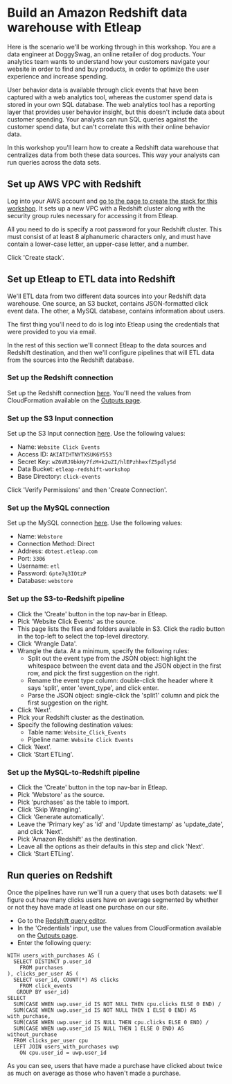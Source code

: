# Build an Amazon Redshift data warehouse with Etleap

Here is the scenario we'll be working through in this workshop. You are a data engineer at DoggySwag, an online retailer of dog products. Your analytics team wants to understand how your customers navigate your website in order to find and buy products, in order to optimize the user experience and increase spending.

User behavior data is available through click events that have been captured with a web analytics tool, whereas the customer spend data is stored in your own SQL database. The web analytics tool has a reporting layer that provides user behavior insight, but this doesn't include data about customer spending. Your analysts can run SQL queries against the customer spend data, but can't correlate this with their online behavior data.

In this workshop you'll learn how to create a Redshift data warehouse that centralizes data from both these data sources. This way your analysts can run queries across the data sets.


## Set up AWS VPC with Redshift

Log into your AWS account and [go to the page to create the stack for this workshop](https://console.aws.amazon.com/cloudformation/home?region=us-east-1#/stacks/quickcreate?templateUrl=https%3A%2F%2Fs3.amazonaws.com%2Fetleap-redshift-workshop%2Fcloudformation-templates%2Fcf-template.yaml&stackName=EtleapRedshiftDevDayStack). It sets up a new VPC with a Redshift cluster along with the security group rules necessary for accessing it from Etleap.

All you need to do is specify a root password for your Redshift cluster. This must consist of at least 8 alphanumeric characters only, and must have contain a lower-case letter, an upper-case letter, and a number.

Click 'Create stack'.


## Set up Etleap to ETL data into Redshift

We'll ETL data from two different data sources into your Redshift data warehouse. One source, an S3 bucket, contains JSON-formatted click event data. The other, a MySQL database, contains information about users. 

The first thing you'll need to do is log into Etleap using the credentials that were provided to you via email.

In the rest of this section we'll connect Etleap to the data sources and Redshift destination, and then we'll configure pipelines that will ETL data from the sources into the Redshift database.


### Set up the Redshift connection

Set up the Redshift connection [here](https://app.etleap.com/#/connections/new/REDSHIFT). You'll need the values from CloudFormation available on the [Outputs page](https://console.aws.amazon.com/cloudformation/home?region=us-east-1#/stacks/outputs).

### Set up the S3 Input connection

Set up the S3 Input connection [here](https://app.etleap.com/#/connections/new/S3_INPUT). Use the following values:

- Name: `Website Click Events`
- Access ID: `AKIATIHTNYTXSUK6Y553`
- Secret Key: `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`
- Data Bucket: `etleap-redshift-workshop`
- Base Directory: `click-events`

Click 'Verify Permissions' and then 'Create Connection'.

### Set up the MySQL connection

Set up the MySQL connection [here](https://app.etleap.com/#/connections/new/MYSQL). Use the following values:

- Name: `Webstore`
- Connection Method: Direct
- Address: `dbtest.etleap.com`
- Port: `3306`
- Username: `etl`
- Password: `Gpte7q3IOtzP`
- Database: `webstore`

### Set up the S3-to-Redshift pipeline

- Click the 'Create' button in the top nav-bar in Etleap.
- Pick 'Website Click Events' as the source.
- This page lists the files and folders available in S3. Click the radio button in the top-left to select the top-level directory.
- Click 'Wrangle Data'.
- Wrangle the data. At a minimum, specify the following rules:
  - Split out the event type from the JSON object: highlight the whitespace between the event data and the JSON object in the first row, and pick the first suggestion on the right.
  - Rename the event type column: double-click the header where it says 'split', enter 'event_type', and click enter.
  - Parse the JSON object: single-click the 'split1' column and pick the first suggestion on the right.
- Click 'Next'.
- Pick your Redshift cluster as the destination.
- Specify the following destination values:
  - Table name: `Website_Click_Events`
  - Pipeline name: `Website Click Events`
- Click 'Next'.
- Click 'Start ETLing'.

### Set up the MySQL-to-Redshift pipeline

- Click the 'Create' button in the top nav-bar in Etleap.
- Pick 'Webstore' as the source.
- Pick 'purchases' as the table to import.
- Click 'Skip Wrangling'.
- Click 'Generate automatically'.
- Leave the 'Primary key' as 'id' and 'Update timestamp' as 'update_date', and click 'Next'.
- Pick 'Amazon Redshift' as the destination.
- Leave all the options as their defaults in this step and click 'Next'.
- Click 'Start ETLing'.



## Run queries on Redshift

Once the pipelines have run we'll run a query that uses both datasets: we'll figure out how many clicks users have on average segmented by whether or not they have made at least one purchase on our site.	

- Go to the [Redshift query editor](https://console.aws.amazon.com/redshift/home?region=us-east-1#query:).
- In the 'Credentials' input, use the values from CloudFormation available on the [Outputs page](https://console.aws.amazon.com/cloudformation/home?region=us-east-1#/stacks/outputs).
- Enter the following query:

```
WITH users_with_purchases AS (
  SELECT DISTINCT p.user_id
    FROM purchases
), clicks_per_user AS (
  SELECT user_id, COUNT(*) AS clicks
    FROM click_events
   GROUP BY user_id)
SELECT
  SUM(CASE WHEN uwp.user_id IS NOT NULL THEN cpu.clicks ELSE 0 END) /
  SUM(CASE WHEN uwp.user_id IS NOT NULL THEN 1 ELSE 0 END) AS with_purchase,
  SUM(CASE WHEN uwp.user_id IS NULL THEN cpu.clicks ELSE 0 END) /
  SUM(CASE WHEN uwp.user_id IS NULL THEN 1 ELSE 0 END) AS without_purchase
  FROM clicks_per_user cpu
  LEFT JOIN users_with_purchases uwp
    ON cpu.user_id = uwp.user_id
```

As you can see, users that have made a purchase have clicked about twice as much on average as those who haven't made a purchase.

